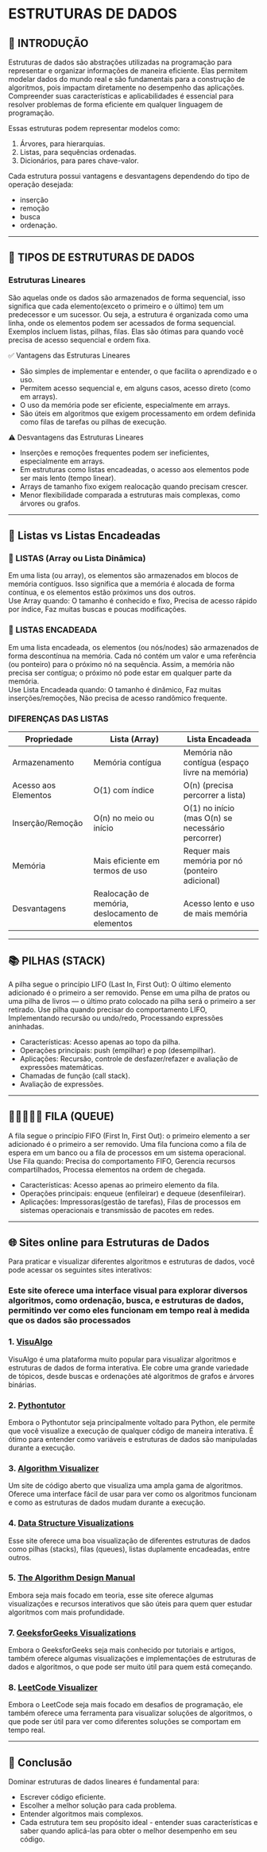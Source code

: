 # ESTRUTURAS DE DADOS

## 📌 INTRODUÇÃO

Estruturas de dados são abstrações utilizadas na programação para representar e organizar
informações de maneira eficiente. Elas permitem modelar dados do mundo real e são fundamentais
para a construção de algoritmos, pois impactam diretamente no desempenho das aplicações.
Compreender suas características e aplicabilidades é essencial para resolver
problemas de forma eficiente em qualquer linguagem de programação.

Essas estruturas podem representar modelos como:

1. Árvores, para hierarquias.
2. Listas, para sequências ordenadas.
3. Dicionários, para pares chave-valor.

Cada estrutura possui vantagens e desvantagens dependendo do tipo de operação desejada:

- inserção
- remoção
- busca
- ordenação.

---

## 📌 TIPOS DE ESTRUTURAS DE DADOS

### Estruturas Lineares

São aquelas onde os dados são armazenados de forma sequencial, isso significa que cada
elemento(exceto o primeiro e o último) tem um predecessor e um sucessor. Ou seja, a
estrutura é organizada como uma linha, onde os elementos podem ser acessados de forma
sequencial.
Exemplos incluem listas, pilhas, filas. Elas são ótimas para quando você precisa de acesso sequencial e ordem fixa.

✅ Vantagens das Estruturas Lineares

- São simples de implementar e entender, o que facilita o aprendizado e o uso.
- Permitem acesso sequencial e, em alguns casos, acesso direto (como em arrays).
- O uso da memória pode ser eficiente, especialmente em arrays.
- São úteis em algoritmos que exigem processamento em ordem definida como filas de tarefas
  ou pilhas de execução.

⚠️ Desvantagens das Estruturas Lineares

- Inserções e remoções frequentes podem ser ineficientes, especialmente em arrays.
- Em estruturas como listas encadeadas, o acesso aos elementos pode ser mais lento (tempo linear).
- Arrays de tamanho fixo exigem realocação quando precisam crescer.
- Menor flexibilidade comparada a estruturas mais complexas, como árvores ou grafos.

---

## 📜 Listas vs Listas Encadeadas

### 📃 LISTAS (Array ou Lista Dinâmica)

Em uma lista (ou array), os elementos são armazenados em blocos de memória contíguos.
Isso significa que a memória é alocada de forma contínua, e os elementos estão próximos
uns dos outros.  
Use Array quando: O tamanho é conhecido e fixo, Precisa de acesso rápido por índice,
Faz muitas buscas e poucas modificações.

### 🔗 LISTAS ENCADEADA

Em uma lista encadeada, os elementos (ou nós/nodes) são armazenados de forma descontínua
na memória. Cada nó contém um valor e uma referência (ou ponteiro) para o próximo nó na sequência.
Assim, a memória não precisa ser contígua; o próximo nó pode estar em qualquer parte da memória.  
Use Lista Encadeada quando: O tamanho é dinâmico, Faz muitas inserções/remoções, Não precisa
de acesso randômico frequente.

### DIFERENÇAS DAS LISTAS

| **Propriedade**      | **Lista (Array)**                                | **Lista Encadeada**                               |
| -------------------- | ------------------------------------------------ | ------------------------------------------------- |
| Armazenamento        | Memória contígua                                 | Memória não contígua (espaço livre na memória)    |
| Acesso aos Elementos | O(1) com índice                                  | O(n) (precisa percorrer a lista)                  |
| Inserção/Remoção     | O(n) no meio ou início                           | O(1) no início (mas O(n) se necessário percorrer) |
| Memória              | Mais eficiente em termos de uso                  | Requer mais memória por nó (ponteiro adicional)   |
| Desvantagens         | Realocação de memória, deslocamento de elementos | Acesso lento e uso de mais memória                |

---

## 📚 PILHAS (STACK)

A pilha segue o princípio LIFO (Last In, First Out): O último elemento adicionado é o primeiro
a ser removido. Pense em uma pilha de pratos ou uma pilha de livros — o último prato
colocado na pilha será o primeiro a ser retirado.
Use pilha quando precisar do comportamento LIFO, Implementando recursão ou undo/redo,
Processando expressões aninhadas.

- Características: Acesso apenas ao topo da pilha.
- Operações principais: push (empilhar) e pop (desempilhar).
- Aplicações: Recursão, controle de desfazer/refazer e avaliação de expressões matemáticas.
- Chamadas de função (call stack).
- Avaliação de expressões.

---

## 🚶🚶‍♀️🚶‍♂️ FILA (QUEUE)

A fila segue o princípio FIFO (First In, First Out): o primeiro elemento a ser adicionado
é o primeiro a ser removido. Uma fila funciona como a fila de espera em um banco ou a fila
de processos em um sistema operacional.
Use Fila quando: Precisa do comportamento FIFO, Gerencia recursos compartilhados,
Processa elementos na ordem de chegada.

- Características: Acesso apenas ao primeiro elemento da fila.
- Operações principais: enqueue (enfileirar) e dequeue (desenfileirar).
- Aplicações: Impressoras(gestão de tarefas), Filas de processos em sistemas operacionais e
  transmissão de pacotes em redes.

---

## 🌐 Sites online para Estruturas de Dados

Para praticar e visualizar diferentes algoritmos e estruturas de dados, você pode acessar os seguintes sites interativos:

### Este site oferece uma interface visual para explorar diversos algoritmos, como ordenação, busca, e estruturas de dados, permitindo ver como eles funcionam em tempo real à medida que os dados são processados

### 1. [VisuAlgo](https://visualgo.net/en)

VisuAlgo é uma plataforma muito popular para visualizar algoritmos e estruturas de dados de forma interativa. Ele cobre uma grande variedade de tópicos, desde buscas e ordenações até algoritmos de grafos e árvores binárias.

### 2. [Pythontutor](http://pythontutor.com/)

Embora o Pythontutor seja principalmente voltado para Python, ele permite que você visualize
a execução de qualquer código de maneira interativa. É ótimo para entender como variáveis
e estruturas de dados são manipuladas durante a execução.

### 3. [Algorithm Visualizer](https://algorithm-visualizer.org/)

Um site de código aberto que visualiza uma ampla gama de algoritmos. Oferece uma interface
fácil de usar para ver como os algoritmos funcionam e como as estruturas de dados mudam durante
a execução.

### 4. [Data Structure Visualizations](https://www.cs.usfca.edu/~galles/visualization/StacksQueue.html)

Esse site oferece uma boa visualização de diferentes estruturas de dados como
pilhas (stacks), filas (queues), listas duplamente encadeadas, entre outros.

### 5. [The Algorithm Design Manual](http://www.algorist.com/)

Embora seja mais focado em teoria, esse site oferece algumas visualizações e
recursos interativos que são úteis para quem quer estudar algoritmos com mais profundidade.

### 7. [GeeksforGeeks Visualizations](https://www.geeksforgeeks.org/data-structures/)

Embora o GeeksforGeeks seja mais conhecido por tutoriais e artigos, também oferece algumas
visualizações e implementações de estruturas de dados e algoritmos, o que pode ser muito
útil para quem está começando.

### 8. [LeetCode Visualizer](https://leetcode.com/)

Embora o LeetCode seja mais focado em desafios de programação, ele também oferece
uma ferramenta para visualizar soluções de algoritmos, o que pode ser útil para ver
como diferentes soluções se comportam em tempo real.

---

## 🎯 Conclusão

Dominar estruturas de dados lineares é fundamental para:

- Escrever código eficiente.
- Escolher a melhor solução para cada problema.
- Entender algoritmos mais complexos.
- Cada estrutura tem seu propósito ideal - entender suas características
  e saber quando aplicá-las para obter o melhor desempenho em seu código.
